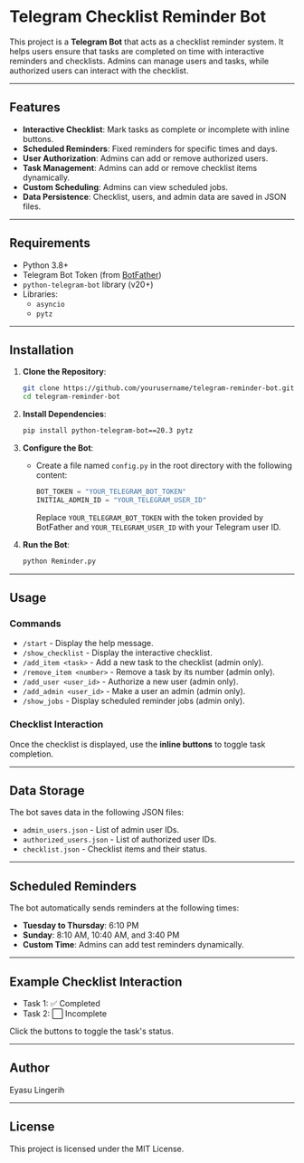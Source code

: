 # Telegram Checklist Reminder Bot

This project is a **Telegram Bot** that acts as a checklist reminder system. It helps users ensure that tasks are completed on time with interactive reminders and checklists. Admins can manage users and tasks, while authorized users can interact with the checklist.

---

## Features
- **Interactive Checklist**: Mark tasks as complete or incomplete with inline buttons.
- **Scheduled Reminders**: Fixed reminders for specific times and days.
- **User Authorization**: Admins can add or remove authorized users.
- **Task Management**: Admins can add or remove checklist items dynamically.
- **Custom Scheduling**: Admins can view scheduled jobs.
- **Data Persistence**: Checklist, users, and admin data are saved in JSON files.

---

## Requirements
- Python 3.8+
- Telegram Bot Token (from [BotFather](https://core.telegram.org/bots#botfather))
- `python-telegram-bot` library (v20+)
- Libraries:
  - `asyncio`
  - `pytz`

---

## Installation

1. **Clone the Repository**:
   ```bash
   git clone https://github.com/yourusername/telegram-reminder-bot.git
   cd telegram-reminder-bot
   ```

2. **Install Dependencies**:
   ```bash
   pip install python-telegram-bot==20.3 pytz
   ```

3. **Configure the Bot**:
   - Create a file named `config.py` in the root directory with the following content:
     ```python
     BOT_TOKEN = "YOUR_TELEGRAM_BOT_TOKEN"
     INITIAL_ADMIN_ID = "YOUR_TELEGRAM_USER_ID"
     ```
     Replace `YOUR_TELEGRAM_BOT_TOKEN` with the token provided by BotFather and `YOUR_TELEGRAM_USER_ID` with your Telegram user ID.

4. **Run the Bot**:
   ```bash
   python Reminder.py
   ```

---

## Usage

### Commands
- `/start` - Display the help message.
- `/show_checklist` - Display the interactive checklist.
- `/add_item <task>` - Add a new task to the checklist (admin only).
- `/remove_item <number>` - Remove a task by its number (admin only).
- `/add_user <user_id>` - Authorize a new user (admin only).
- `/add_admin <user_id>` - Make a user an admin (admin only).
- `/show_jobs` - Display scheduled reminder jobs (admin only).

### Checklist Interaction
Once the checklist is displayed, use the **inline buttons** to toggle task completion.

---

## Data Storage
The bot saves data in the following JSON files:
- `admin_users.json` - List of admin user IDs.
- `authorized_users.json` - List of authorized user IDs.
- `checklist.json` - Checklist items and their status.

---

## Scheduled Reminders
The bot automatically sends reminders at the following times:
- **Tuesday to Thursday**: 6:10 PM
- **Sunday**: 8:10 AM, 10:40 AM, and 3:40 PM
- **Custom Time**: Admins can add test reminders dynamically.

---

## Example Checklist Interaction
- Task 1: ✅ Completed
- Task 2: ⬜ Incomplete

Click the buttons to toggle the task's status.

---

## Author
Eyasu Lingerih

---

## License
This project is licensed under the MIT License.

